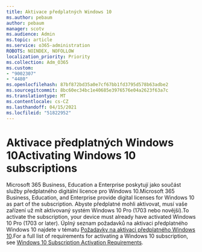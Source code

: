 ```yaml
---
title: Aktivace předplatných Windows 10
ms.author: pebaum
author: pebaum
manager: scotv
ms.audience: Admin
ms.topic: article
ms.service: o365-administration
ROBOTS: NOINDEX, NOFOLLOW
localization_priority: Priority
ms.collection: Adm_O365
ms.custom:
- "9002307"
- "4480"
ms.openlocfilehash: 87bf872bd35a0e7cf67bb1fd3795d578b63adbe2
ms.sourcegitcommit: 8bc60ec34bc1e40685e3976576e04a2623f63a7c
ms.translationtype: MT
ms.contentlocale: cs-CZ
ms.lasthandoff: 04/15/2021
ms.locfileid: "51822952"
---
```

# <a name="activating-windows-10-subscriptions"></a><span data-ttu-id="acaa4-102">Aktivace předplatných Windows 10</span><span class="sxs-lookup"><span data-stu-id="acaa4-102">Activating Windows 10 subscriptions</span></span>

<span data-ttu-id="acaa4-103">Microsoft 365 Business, Education a Enterprise poskytují jako součást služby předplatného digitální licence pro Windows 10.</span><span class="sxs-lookup"><span data-stu-id="acaa4-103">Microsoft 365 Business, Education, and Enterprise provide digital licenses for Windows 10 as part of the subscription.</span></span> <span data-ttu-id="acaa4-104">Abyste předplatné mohli aktivovat, musí vaše zařízení už mít aktivovaný systém Windows 10 Pro (1703 nebo novější).</span><span class="sxs-lookup"><span data-stu-id="acaa4-104">To activate the subscription, your device must already have activated Windows 10 Pro (1703 or later).</span></span> <span data-ttu-id="acaa4-105">Úplný seznam požadavků na aktivaci předplatného Windows 10 najdete v tématu [Požadavky na aktivaci předplatného Windows 10](https://docs.microsoft.com/windows/deployment/windows-10-subscription-activation#requirements).</span><span class="sxs-lookup"><span data-stu-id="acaa4-105">For a full list of requirements for activating a Windows 10 subscription, see [Windows 10 Subscription Activation Requirements](https://docs.microsoft.com/windows/deployment/windows-10-subscription-activation#requirements).</span></span>
